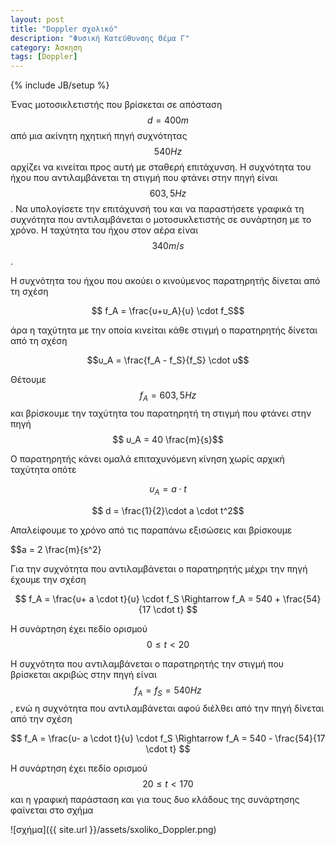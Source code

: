 ```yaml
---
layout: post
title: "Doppler σχολικό"
description: "Φυσική Κατεύθυνσης Θέμα Γ"
category: Άσκηση
tags: [Doppler]
---
```

{% include JB/setup %}

Ένας μοτοσικλετιστής που βρίσκεται σε απόσταση $$d = 400m$$ από μια ακίνητη ηχητική πηγή συχνότητας $$540Hz$$ αρχίζει να κινείται προς αυτή με σταθερή επιτάχυνση. Η συχνότητα του ήχου που αντιλαμβάνεται τη στιγμή που φτάνει στην πηγή είναι $$603,5 Hz$$. Να υπολογίσετε την επιτάχυνσή του και να παραστήσετε γραφικά τη συχνότητα που αντιλαμβάνεται ο μοτοσυκλετιστής σε συνάρτηση με το χρόνο. Η ταχύτητα του ήχου στον αέρα είναι  $$340m/s$$.

Η συχνότητα του ήχου που ακούει ο κινούμενος παρατηρητής δίνεται από τη σχέση

$$ f_A = \frac{υ+υ_Α}{υ} \cdot f_S$$

άρα η ταχύτητα με την οποία κινείται κάθε στιγμή ο παρατηρητής δίνεται από τη σχέση 

$$υ_Α = \frac{f_A - f_S}{f_S} \cdot υ$$

Θέτουμε $$f_A = 603,5Hz$$ και βρίσκουμε την ταχύτητα του παρατηρητή τη στιγμή που φτάνει στην πηγή $$ υ_Α = 40 \frac{m}{s}$$

Ο παρατηρητής κάνει ομαλά επιταχυνόμενη κίνηση χωρίς αρχική ταχύτητα οπότε 

$$υ_A = a \cdot t$$

$$ d = \frac{1}{2}\cdot a \cdot t^2$$

Απαλείφουμε το χρόνο από τις παραπάνω εξισώσεις και βρίσκουμε

$$a = 2 \frac{m}{s^2}

Για την συχνότητα που αντιλαμβάνεται ο παρατηρητής μέχρι την πηγή έχουμε την σχέση

$$ f_A = \frac{υ+ a \cdot t}{υ} \cdot f_S \Rightarrow f_A = 540 + \frac{54}{17 \cdot t} $$

H συνάρτηση έχει πεδίο ορισμού $$0 \le t < 20$$

H συχνότητα που αντιλαμβάνεται ο παρατηρητής την στιγμή που βρίσκεται ακριβώς στην πηγή είναι $$f_A = f_S = 540 Hz$$, ενώ η συχνότητα που αντιλαμβάνεται αφού διέλθει από την πηγή δίνεται από την σχέση

$$ f_A = \frac{υ- a \cdot t}{υ} \cdot f_S \Rightarrow f_A = 540 - \frac{54}{17 \cdot t} $$

H συνάρτηση έχει πεδίο ορισμού $$20 \le t < 170$$
και η γραφική παράσταση και για τους δυο κλάδους της συνάρτησης φαίνεται στο σχήμα



![σχήμα]({{ site.url }}/assets/sxoliko_Doppler.png) 